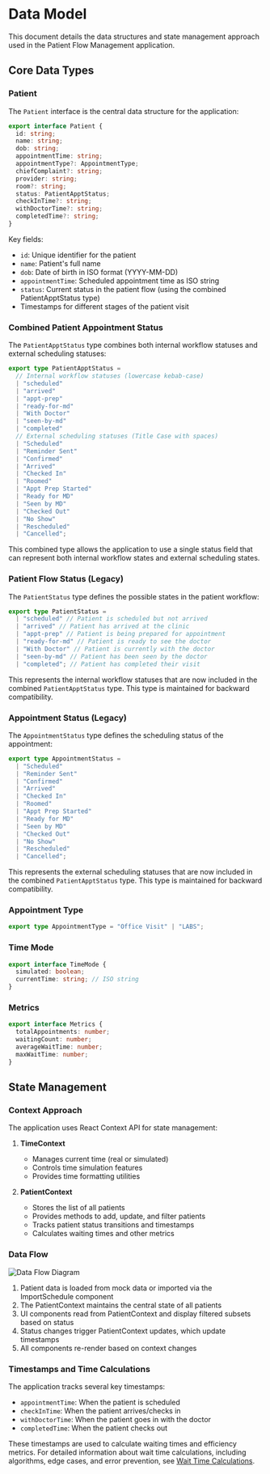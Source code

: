 # Data Model

This document details the data structures and state management approach
used in the Patient Flow Management application.

## Core Data Types

### Patient

The `Patient` interface is the central data structure for the application:

```typescript
export interface Patient {
  id: string;
  name: string;
  dob: string;
  appointmentTime: string;
  appointmentType?: AppointmentType;
  chiefComplaint?: string;
  provider: string;
  room?: string;
  status: PatientApptStatus;
  checkInTime?: string;
  withDoctorTime?: string;
  completedTime?: string;
}
```

Key fields:

- `id`: Unique identifier for the patient
- `name`: Patient's full name
- `dob`: Date of birth in ISO format (YYYY-MM-DD)
- `appointmentTime`: Scheduled appointment time as ISO string
- `status`: Current status in the patient flow (using the combined
  PatientApptStatus type)
- Timestamps for different stages of the patient visit

### Combined Patient Appointment Status

The `PatientApptStatus` type combines both internal workflow statuses and
external scheduling statuses:

```typescript
export type PatientApptStatus =
  // Internal workflow statuses (lowercase kebab-case)
  | "scheduled"
  | "arrived"
  | "appt-prep"
  | "ready-for-md"
  | "With Doctor"
  | "seen-by-md"
  | "completed"
  // External scheduling statuses (Title Case with spaces)
  | "Scheduled"
  | "Reminder Sent"
  | "Confirmed"
  | "Arrived"
  | "Checked In"
  | "Roomed"
  | "Appt Prep Started"
  | "Ready for MD"
  | "Seen by MD"
  | "Checked Out"
  | "No Show"
  | "Rescheduled"
  | "Cancelled";
```

This combined type allows the application to use a single status field
that can represent both internal workflow states and external scheduling
states.

### Patient Flow Status (Legacy)

The `PatientStatus` type defines the possible states in the patient
workflow:

```typescript
export type PatientStatus =
  | "scheduled" // Patient is scheduled but not arrived
  | "arrived" // Patient has arrived at the clinic
  | "appt-prep" // Patient is being prepared for appointment
  | "ready-for-md" // Patient is ready to see the doctor
  | "With Doctor" // Patient is currently with the doctor
  | "seen-by-md" // Patient has been seen by the doctor
  | "completed"; // Patient has completed their visit
```

This represents the internal workflow statuses that are now included in
the combined `PatientApptStatus` type. This type is maintained for backward
compatibility.

### Appointment Status (Legacy)

The `AppointmentStatus` type defines the scheduling status of the
appointment:

```typescript
export type AppointmentStatus =
  | "Scheduled"
  | "Reminder Sent"
  | "Confirmed"
  | "Arrived"
  | "Checked In"
  | "Roomed"
  | "Appt Prep Started"
  | "Ready for MD"
  | "Seen by MD"
  | "Checked Out"
  | "No Show"
  | "Rescheduled"
  | "Cancelled";
```

This represents the external scheduling statuses that are now included in
the combined `PatientApptStatus` type. This type is maintained for backward
compatibility.

### Appointment Type

```typescript
export type AppointmentType = "Office Visit" | "LABS";
```

### Time Mode

```typescript
export interface TimeMode {
  simulated: boolean;
  currentTime: string; // ISO string
}
```

### Metrics

```typescript
export interface Metrics {
  totalAppointments: number;
  waitingCount: number;
  averageWaitTime: number;
  maxWaitTime: number;
}
```

## State Management

### Context Approach

The application uses React Context API for state management:

1. **TimeContext**

   - Manages current time (real or simulated)
   - Controls time simulation features
   - Provides time formatting utilities

2. **PatientContext**
   - Stores the list of all patients
   - Provides methods to add, update, and filter patients
   - Tracks patient status transitions and timestamps
   - Calculates waiting times and other metrics

### Data Flow

![Data Flow Diagram](https://via.placeholder.com/800x400?text=Patient+Data+Flow+Diagram)

1. Patient data is loaded from mock data or imported via the
   ImportSchedule component
2. The PatientContext maintains the central state of all patients
3. UI components read from PatientContext and display filtered subsets
   based on status
4. Status changes trigger PatientContext updates, which update timestamps
5. All components re-render based on context changes

### Timestamps and Time Calculations

The application tracks several key timestamps:

- `appointmentTime`: When the patient is scheduled
- `checkInTime`: When the patient arrives/checks in
- `withDoctorTime`: When the patient goes in with the doctor
- `completedTime`: When the patient checks out

These timestamps are used to calculate waiting times and efficiency metrics. For detailed information about wait time calculations, including algorithms, edge cases, and error prevention, see [Wait Time Calculations](./wait-time-calculations.md).
